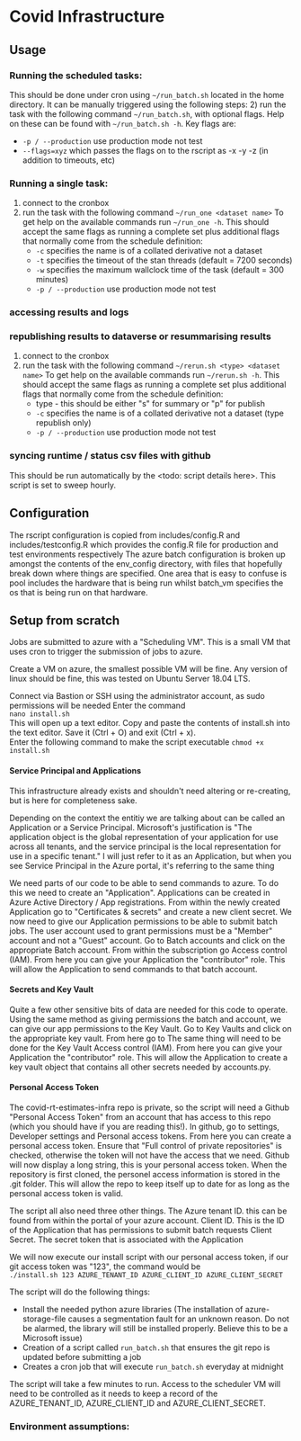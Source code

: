 # Covid Infrastructure

## Usage
### Running the scheduled tasks:
This should be done under cron using `~/run_batch.sh` located in the home directory. It can be manually triggered using the following steps:
2) run the task with the following command `~/run_batch.sh`, with optional flags. Help on these can be found with `~/run_batch.sh -h`. Key flags are: 
   * `-p / --production` use production mode not test
   * `--flags=xyz` which passes the flags on to the rscript as -x -y -z (in addition to timeouts, etc) 

### Running a single task:
1) connect to the cronbox
2) run the task with the following command `~/run_one <dataset name>`
To get help on the available commands run `~/run_one -h`. This should accept the same flags as running a complete set plus additional flags that normally come from the schedule definition:
   * `-c` specifies the name is of a collated derivative not a dataset
   * `-t` specifies the timeout of the stan threads (default = 7200 seconds)
   * `-w` specifies the maximum wallclock time of the task (default = 300 minutes)
   * `-p / --production` use production mode not test

### accessing results and logs

### republishing results to dataverse or resummarising results 
1) connect to the cronbox
2) run the task with the following command `~/rerun.sh <type> <dataset name>`
To get help on the available commands run `~/rerun.sh -h`. This should accept the same flags as running a complete set plus additional flags that normally come from the schedule definition:
   * type - this should be either "s" for summary or "p" for publish
   * `-c` specifies the name is of a collated derivative not a dataset (type republish only)
   * `-p / --production` use production mode not test



### syncing runtime / status csv files with github
This should be run automatically by the <todo: script details here>. This script is set to sweep hourly.

## Configuration

The rscript configuration is copied from includes/config.R and includes/testconfig.R which provides the config.R file for production and test environments respectively
The azure batch configuration is broken up amongst the contents of the env_config directory, with files that hopefully break down where things are specified. One area that is easy to confuse is pool includes the hardware that is being run whilst batch_vm specifies the os that is being run on that hardware.

## Setup from scratch
Jobs are submitted to azure with a "Scheduling VM".
This is a small VM that uses cron to trigger the submission of jobs to azure.

Create a VM on azure, the smallest possible VM will be fine.
Any version of linux should be fine, this was tested on Ubuntu Server 18.04 LTS.

Connect via Bastion or SSH using the administrator account, as sudo permissions 
will be needed
Enter the command   
```nano install.sh```  
This will open up a text editor. Copy and paste the contents of install.sh into 
the text editor. Save it (Ctrl + O) and exit (Ctrl + x).  
Enter the following command to make the script executable 
```chmod +x install.sh``` 

#### Service Principal and Applications

This infrastructure already exists and shouldn't need altering or re-creating, but is here for completeness sake.

Depending on the context the entitiy we are talking about can be called an Application or a Service Principal.
Microsoft's justification is "The application object is the global representation of your application for use across all tenants, and the service principal is the local representation for use in a specific tenant."
I will just refer to it as an Application, but when you see Service Principal in the Azure portal, it's referring to the same thing

We need parts of our code to be able to send commands to azure. To do this we 
need to create an "Application".
Applications can be created in Azure Active Directory / App registrations.
From within the newly created Application go to "Certificates & secrets" and create a new client secret.
We now need to give our Application permissions to be able to submit batch jobs. The user account used to grant permissions must be a "Member" account and not a "Guest" account.
Go to Batch accounts and click on the appropriate Batch account. From within the subscription go Access control (IAM).
From here you can give your Application the "contributor" role. This will allow the Application to send commands to that batch account.

#### Secrets and Key Vault
Quite a few other sensitive bits of data are needed for this code to operate.
Using the same method as giving permissions the batch and account, we can give our app permissions to the Key Vault.
Go to Key Vaults and click on the appropriate key vault. From here go to 
The same thing will need to be done for the Key Vault Access control (IAM).
From here you can give your Application the "contributor" role. This will allow the Application to create a key vault object that contains all other secrets needed by accounts.py.

#### Personal Access Token

The covid-rt-estimates-infra repo is private, so the script will need a Github "Personal Access Token" from an account that has access to this repo (which you should have if you are reading this!).
In github, go to settings, Developer settings and Personal access tokens. 
From here you can create a personal access token. Ensure that "Full control of private repositories" is checked, otherwise the token will not have the access that we need.
Github will now display a long string, this is your personal access token.
When the repository is first cloned, the personel access information is stored in the .git folder. This will allow the repo to keep itself up to date for as long as the personal access token is valid. 

The script all also need three other things. 
The Azure tenant ID. this can be found from within the portal of your azure account. 
Client ID. This is the ID of the Application that has permissions to submit batch requests
Client Secret. The secret token that is associated with the Application

We will now execute our install script with our personal access token, if our git access token was "123", the command would be  
```./install.sh 123 AZURE_TENANT_ID AZURE_CLIENT_ID AZURE_CLIENT_SECRET```

The script will do the following things:
* Install the needed python azure libraries 
 (The installation of azure-storage-file causes a segmentation fault for an unknown reason. Do not be alarmed, the library will still be installed properly. Believe this to be a Microsoft issue)  
* Creation of a script called ```run_batch.sh``` that ensures the git repo is updated before submitting a job  
* Creates a cron job that will execute ```run_batch.sh``` everyday at midnight

The script will take a few minutes to run.
Access to the scheduler VM will need to be controlled as it needs to keep a record of the AZURE_TENANT_ID, AZURE_CLIENT_ID and AZURE_CLIENT_SECRET.

### Environment assumptions:
